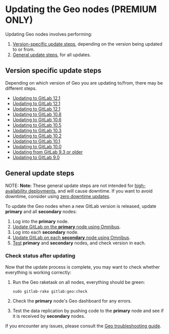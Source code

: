 # Updating the Geo nodes **(PREMIUM ONLY)**

Updating Geo nodes involves performing:

1. [Version-specific update steps](#version-specific-update-steps), depending on the
   version being updated to or from.
1. [General update steps](#general-update-steps), for all updates.

## Version specific update steps

Depending on which version of Geo you are updating to/from, there may be
different steps.

- [Updating to GitLab 12.1](version_specific_updates.md#updating-to-gitlab-127)
- [Updating to GitLab 12.1](version_specific_updates.md#updating-to-gitlab-122)
- [Updating to GitLab 12.1](version_specific_updates.md#updating-to-gitlab-121)
- [Updating to GitLab 10.8](version_specific_updates.md#updating-to-gitlab-108)
- [Updating to GitLab 10.6](version_specific_updates.md#updating-to-gitlab-106)
- [Updating to GitLab 10.5](version_specific_updates.md#updating-to-gitlab-105)
- [Updating to GitLab 10.3](version_specific_updates.md#updating-to-gitlab-103)
- [Updating to GitLab 10.2](version_specific_updates.md#updating-to-gitlab-102)
- [Updating to GitLab 10.1](version_specific_updates.md#updating-to-gitlab-101)
- [Updating to GitLab 10.0](version_specific_updates.md#updating-to-gitlab-100)
- [Updating from GitLab 9.3 or older](version_specific_updates.md#updating-from-gitlab-93-or-older)
- [Updating to GitLab 9.0](version_specific_updates.md#updating-to-gitlab-90)

## General update steps

NOTE: **Note:** These general update steps are not intended for [high-availability deployments](https://docs.gitlab.com/omnibus/update/README.html#multi-node--ha-deployment), and will cause downtime. If you want to avoid downtime, consider using [zero downtime updates](https://docs.gitlab.com/omnibus/update/README.html#zero-downtime-updates).

To update the Geo nodes when a new GitLab version is released, update **primary**
and all **secondary** nodes:

1. Log into the **primary** node.
1. [Update GitLab on the **primary** node using Omnibus](https://docs.gitlab.com/omnibus/update/README.html).
1. Log into each **secondary** node.
1. [Update GitLab on each **secondary** node using Omnibus](https://docs.gitlab.com/omnibus/update/README.html).
1. [Test](#check-status-after-updating) **primary** and **secondary** nodes, and check version in each.

### Check status after updating

Now that the update process is complete, you may want to check whether
everything is working correctly:

1. Run the Geo raketask on all nodes, everything should be green:

   ```shell
   sudo gitlab-rake gitlab:geo:check
   ```

1. Check the **primary** node's Geo dashboard for any errors.
1. Test the data replication by pushing code to the **primary** node and see if it
   is received by **secondary** nodes.

If you encounter any issues, please consult the [Geo troubleshooting guide](troubleshooting.md).
